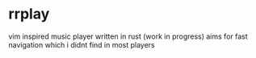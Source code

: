 # rrplay

vim inspired music player written in rust (work in progress)
aims for fast navigation which i didnt find in most players


